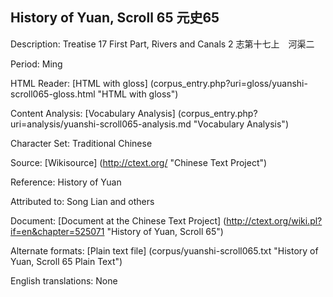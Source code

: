 ## History of Yuan, Scroll 65 元史65

Description: Treatise 17 First Part, Rivers and Canals 2 志第十七上　河渠二

Period: Ming

HTML Reader: [HTML with gloss] (corpus_entry.php?uri=gloss/yuanshi-scroll065-gloss.html "HTML with gloss")

Content Analysis: [Vocabulary Analysis] (corpus_entry.php?uri=analysis/yuanshi-scroll065-analysis.md "Vocabulary Analysis")

Character Set: Traditional Chinese

Source: [Wikisource] (http://ctext.org/ "Chinese Text Project")

Reference: History of Yuan

Attributed to: Song Lian and others

Document: [Document at the Chinese Text Project] (http://ctext.org/wiki.pl?if=en&chapter=525071 "History of Yuan, Scroll 65")

Alternate formats: [Plain text file] (corpus/yuanshi-scroll065.txt "History of Yuan, Scroll 65 Plain Text")

English translations: None
